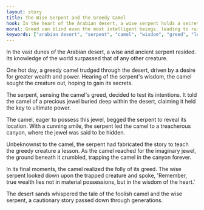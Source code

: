 ```yaml
---
layout: story
title: The Wise Serpent and the Greedy Camel
hook: In the heart of the Arabian desert, a wise serpent holds a secret that a greedy camel desperately wants to possess. What will unfold when their paths cross?
moral: Greed can blind even the most intelligent beings, leading to ruin.
keywords: ["arabian desert", "serpent", "camel", "wisdom", "greed", "lesson", "betrayal", "foolishness", "wealth", "cautionary tale"]
---
```


In the vast dunes of the Arabian desert, a wise and ancient serpent resided. Its knowledge of the world surpassed that of any other creature.

One hot day, a greedy camel trudged through the desert, driven by a desire for greater wealth and power. Hearing of the serpent's wisdom, the camel sought the creature out, hoping to gain its secrets.

The serpent, sensing the camel's greed, decided to test its intentions. It told the camel of a precious jewel buried deep within the desert, claiming it held the key to ultimate power.

The camel, eager to possess this jewel, begged the serpent to reveal its location. With a cunning smile, the serpent led the camel to a treacherous canyon, where the jewel was said to be hidden.

Unbeknownst to the camel, the serpent had fabricated the story to teach the greedy creature a lesson. As the camel reached for the imaginary jewel, the ground beneath it crumbled, trapping the camel in the canyon forever.

In its final moments, the camel realized the folly of its greed. The wise serpent looked down upon the trapped creature and spoke, 'Remember, true wealth lies not in material possessions, but in the wisdom of the heart.'

The desert sands whispered the tale of the foolish camel and the wise serpent, a cautionary story passed down through generations.
